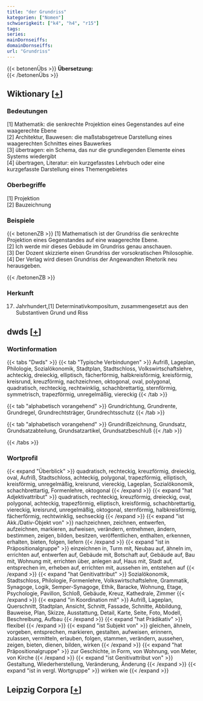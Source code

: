 ```yaml
---
title: "der Grundriss"
kategorien: ["Nomen"]
schwierigkeit: ["k4", "h4", "r15"]
tags:
series:
mainDornseiffs:
domainDornseiffs:
url: "Grundriss"
---
```


{{< betonenÜbs >}}
**Übersetzung:**  
{{< /betonenÜbs >}}

## Wiktionary [[+](https://de.wiktionary.org/wiki/Grundriss)]

### Bedeutungen
[1] Mathematik: die senkrechte Projektion eines Gegenstandes auf eine waagerechte Ebene  
[2] Architektur, Bauwesen: die maßstabsgetreue Darstellung eines waagerechten Schnittes eines Bauwerkes  
[3] übertragen: ein Schema, das nur die grundlegenden Elemente eines Systems wiedergibt  
[4] übertragen, Literatur: ein kurzgefasstes Lehrbuch oder eine kurzgefasste Darstellung eines Themengebietes  

### Oberbegriffe
[1] Projektion  
[2] Bauzeichnung  

### Beispiele
{{< betonenZB >}}
[1] Mathematisch ist der Grundriss die senkrechte Projektion eines Gegenstandes auf eine waagerechte Ebene.  
[2] Ich werde mir dieses Gebäude im Grundriss genau anschauen.  
[3] Der Dozent skizzierte einen Grundriss der vorsokratischen Philosophie.  
[4] Der Verlag wird diesen Grundriss der Angewandten Rhetorik neu herausgeben.  

{{< /betonenZB >}}
### Herkunft
17. Jahrhundert,[1] Determinativkompositum, zusammengesetzt aus den Substantiven Grund und Riss  



## dwds [[+](https://www.dwds.de/wb/Grundriss)]

### Wortinformation
{{< tabs "Dwds" >}}
{{< tab "Typische Verbindungen" >}}
Aufriß, Lageplan, Philologie, Sozialökonomik, Stadtplan, Stadtschloss, Volkswirtschaftslehre, achteckig, dreieckig, elliptisch, fächerförmig, halbkreisförmig, kreisförmig, kreisrund, kreuzförmig, nachzeichnen, oktogonal, oval, polygonal, quadratisch, rechteckig, rechtwinklig, schachbrettartig, sternförmig, symmetrisch, trapezförmig, unregelmäßig, viereckig
{{< /tab >}}

{{< tab "alphabetisch vorangehend" >}}
Grundrichtung, Grundrente, Grundregel, Grundrechtsträger, Grundrechtsschutz
{{< /tab >}}

{{< tab "alphabetisch vorangehend" >}}
Grundrißzeichnung, Grundsatz, Grundsatzabteilung, Grundsatzartikel, Grundsatzbeschluß
{{< /tab >}}

{{< /tabs >}}

### Wortprofil
{{< expand "Überblick" >}} quadratisch, rechteckig, kreuzförmig, dreieckig, oval, Aufriß, Stadtschloss, achteckig, polygonal, trapezförmig, elliptisch, kreisförmig, unregelmäßig, kreisrund, viereckig, Lageplan, Sozialökonomik, schachbrettartig, Formenlehre, oktogonal {{< /expand >}}
{{< expand "hat Adjektivattribut" >}} quadratisch, rechteckig, kreuzförmig, dreieckig, oval, polygonal, achteckig, trapezförmig, elliptisch, kreisförmig, schachbrettartig, viereckig, kreisrund, unregelmäßig, oktogonal, sternförmig, halbkreisförmig, fächerförmig, rechtwinklig, sechseckig {{< /expand >}}
{{< expand "ist Akk./Dativ-Objekt von" >}} nachzeichnen, zeichnen, entwerfen, aufzeichnen, markieren, aufweisen, verändern, entnehmen, ändern, bestimmen, zeigen, bilden, besitzen, veröffentlichen, enthalten, erkennen, erhalten, bieten, folgen, liefern {{< /expand >}}
{{< expand "ist in Präpositionalgruppe" >}} einzeichnen in, Turm mit, Neubau auf, ähneln im, errichten auf, entwerfen auf, Gebäude mit, Botschaft auf, Gebäude auf, Bau mit, Wohnung mit, errichten über, anlegen auf, Haus mit, Stadt auf, entsprechen im, erheben auf, errichten mit, aussehen im, entstehen auf {{< /expand >}}
{{< expand "hat Genitivattribut" >}} Sozialökonomik, Stadtschloss, Philologie, Formenlehre, Volkswirtschaftslehre, Grammatik, Synagoge, Logik, Semper-Synagoge, Ethik, Baracke, Wohnung, Etage, Psychologie, Pavillon, Schloß, Gebäude, Kreuz, Kathedrale, Zimmer {{< /expand >}}
{{< expand "in Koordination mit" >}} Aufriß, Lageplan, Querschnitt, Stadtplan, Ansicht, Schnitt, Fassade, Schnitte, Abbildung, Bauweise, Plan, Skizze, Ausstattung, Detail, Karte, Seite, Foto, Modell, Beschreibung, Aufbau {{< /expand >}}
{{< expand "hat Prädikativ" >}} flexibel {{< /expand >}}
{{< expand "ist Subjekt von" >}} gleichen, ähneln, vorgeben, entsprechen, markieren, gestalten, aufweisen, erinnern, zulassen, vermitteln, erlauben, folgen, stammen, verändern, aussehen, zeigen, bieten, dienen, bilden, wirken {{< /expand >}}
{{< expand "hat Präpositionalgruppe" >}} zur Geschichte, in Form, von Wohnung, von Meter, von Kirche {{< /expand >}}
{{< expand "ist Genitivattribut von" >}} Gestaltung, Wiederherstellung, Veränderung, Änderung {{< /expand >}}
{{< expand "ist in vergl. Wortgruppe" >}} wirken wie {{< /expand >}}

## Leipzig Corpora [[+](https://corpora.uni-leipzig.de/en/res?word=Grundriss&corpusId=deu_newscrawl-public_2018)]

